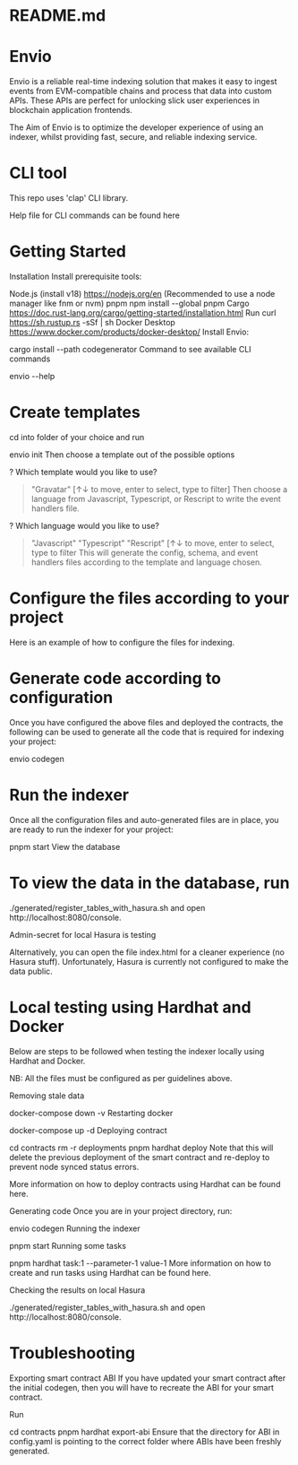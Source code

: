 # README.md

# Envio
Envio is a reliable real-time indexing solution that makes it easy to ingest events from EVM-compatible chains and process that data into custom APIs. These APIs are perfect for unlocking slick user experiences in blockchain application frontends.

The Aim of Envio is to optimize the developer experience of using an indexer, whilst providing fast, secure, and reliable indexing service.

# CLI tool
This repo uses 'clap' CLI library.

Help file for CLI commands can be found here

# Getting Started
Installation
Install prerequisite tools:

Node.js (install v18) https://nodejs.org/en (Recommended to use a node manager like fnm or nvm)
pnpm
npm install --global pnpm
Cargo https://doc.rust-lang.org/cargo/getting-started/installation.html Run curl https://sh.rustup.rs -sSf | sh
Docker Desktop https://www.docker.com/products/docker-desktop/
Install Envio:

cargo install --path codegenerator
Command to see available CLI commands

envio --help

# Create templates
cd into folder of your choice and run

envio init
Then choose a template out of the possible options

? Which template would you like to use?  
> "Gravatar"
[↑↓ to move, enter to select, type to filter]
Then choose a language from Javascript, Typescript, or Rescript to write the event handlers file.

? Which language would you like to use?  
> "Javascript"
  "Typescript"
  "Rescript"
[↑↓ to move, enter to select, type to filter
This will generate the config, schema, and event handlers files according to the template and language chosen.

# Configure the files according to your project
Here is an example of how to configure the files for indexing.

# Generate code according to configuration
Once you have configured the above files and deployed the contracts, the following can be used to generate all the code that is required for indexing your project:

envio codegen

# Run the indexer
Once all the configuration files and auto-generated files are in place, you are ready to run the indexer for your project:

pnpm start
View the database

# To view the data in the database, run

./generated/register_tables_with_hasura.sh
and open http://localhost:8080/console.

Admin-secret for local Hasura is testing

Alternatively, you can open the file index.html for a cleaner experience (no Hasura stuff). Unfortunately, Hasura is currently not configured to make the data public.

# Local testing using Hardhat and Docker
Below are steps to be followed when testing the indexer locally using Hardhat and Docker.

NB: All the files must be configured as per guidelines above.

Removing stale data

docker-compose down -v
Restarting docker

docker-compose up -d
Deploying contract

cd contracts
rm -r deployments
pnpm hardhat deploy
Note that this will delete the previous deployment of the smart contract and re-deploy to prevent node synced status errors.

More information on how to deploy contracts using Hardhat can be found here.

Generating code Once you are in your project directory, run:

envio codegen
Running the indexer

pnpm start
Running some tasks

pnpm hardhat task:1 --parameter-1 value-1
More information on how to create and run tasks using Hardhat can be found here.

Checking the results on local Hasura

./generated/register_tables_with_hasura.sh
and open http://localhost:8080/console.

# Troubleshooting
Exporting smart contract ABI
If you have updated your smart contract after the initial codegen, then you will have to recreate the ABI for your smart contract.

Run

cd contracts
pnpm hardhat export-abi
Ensure that the directory for ABI in config.yaml is pointing to the correct folder where ABIs have been freshly generated.
